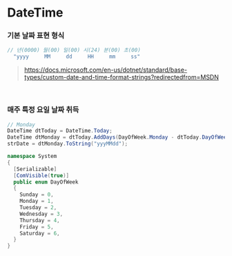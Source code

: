 DateTime
===

### 기본 날짜 표현 형식
```C#
// 년(0000) 월(00) 일(00) 시(24) 분(00) 초(00)
  "yyyy     MM     dd     HH     mm     ss"
```
>https://docs.microsoft.com/en-us/dotnet/standard/base-types/custom-date-and-time-format-strings?redirectedfrom=MSDN

<br>

### 매주 특정 요일 날짜 취득
```C#
// Monday
DateTime dtToday = DateTime.Today;
DateTime dtMonday = dtToday.AddDays(DayOfWeek.Monday - dtToday.DayOfWeek);
strDate = dtMonday.ToString("yyyMMdd");
```
```C#
namespace System
{
  [Serializable]
  [ComVisible(true)]
  public enum DayOfWeek
  {
    Sunday = 0,
    Monday = 1,
    Tuesday = 2,
    Wednesday = 3,
    Thursday = 4,
    Friday = 5,
    Saturday = 6,
  }
}
```
